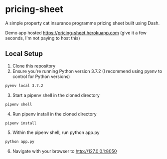 # pricing-sheet

A simple property cat insurance programme pricing sheet built using Dash.

Demo app hosted https://pricing-sheet.herokuapp.com (give it a few seconds, I'm not paying to host this)

## Local Setup

1. Clone this repository
2. Ensure you're running Python version 3.7.2 (I recommend using pyenv to control for Python versions)
```bash
pyenv local 3.7.2
```
3. Start a pipenv shell in the cloned directory
```bash
pipenv shell
```
4. Run pipenv install in the cloned directory
```bash
pipenv install
```
5. Within the pipenv shell, run python app.py
```bash
python app.py
```
6. Navigate with your browser to http://127.0.0.1:8050
